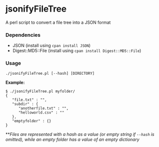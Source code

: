 # jsonifyFileTree
A perl script to convert a file tree into a JSON format

### Dependencies
- JSON (install using `cpan install JSON`)
- Digest::MD5::File (install using `cpan install Digest::MD5::File`)

### Usage
`./jsonifyFileTree.pl [--hash] [DIRECTORY]`

**Example:**
```
$ ./jsonifyFileTree.pl myfolder/
{
   "file.txt" : "",
   "subdir" : {
      "anotherfile.txt" : "",
      "helloworld.csv" : ""
   },
   "emptyfolder" : {}
}
```
***Files are represented with a hash as a value (or empty string if `--hash` is omitted), while an empty folder has a value of an empty dictionary*
